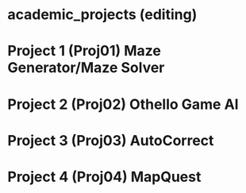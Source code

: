 # academic_projects (editing)

# Project 1 (Proj01) Maze Generator/Maze Solver

# Project 2 (Proj02) Othello Game AI

# Project 3 (Proj03) AutoCorrect

# Project 4 (Proj04) MapQuest
